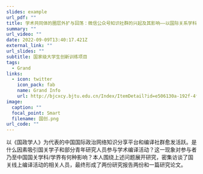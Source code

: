 ```yaml
---
slides: example
url_pdf: ""
title: 学术共同体的圈层外扩与回荡：微信公众号知识社群的兴起及其影响——以国际关系学科为例
summary: ""
url_video: ""
date: 2022-09-09T13:40:17.421Z
external_link: ""
url_slides: ""
subtitle: 国家级大学生创新训练项目
tags:
  - Grand
links:
  - icon: twitter
    icon_pack: fab
    name: Grand Info
    url: http://bjcxcy.bjtu.edu.cn/Index/ItemDetail?id=e506130a-192f-4fbb-ae4b-8abff12682dc&_pageIndex=796&_id=e506130a-193a-4da9-a87b-d2979a85b4fb
image:
  caption: ""
  focal_point: Smart
  filename: 国创.png
url_code: ""
---
```

以《国政学人》为代表的中国国际政治网络知识分享平台和编译社群愈发活跃。是什么因素吸引国关学子和部分青年研究人员参与学术编译活动？这一现象对参与者乃至中国国关学科/学界有何种影响？本人围绕上述问题展开研究，密集访谈了国关线上编译活动的相关人员，最终形成了两份研究报告两份和一篇研究论文。